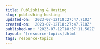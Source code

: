 ```yaml
---
title: Publishing & Hosting
slug: publishing-hosting
updated-on: '2023-07-12T18:27:47.710Z'
created-on: '2023-07-12T18:27:47.710Z'
published-on: '2023-07-12T18:37:11.502Z'
layout: '[resource-topics].html'
tags: resource-topics
---
```



